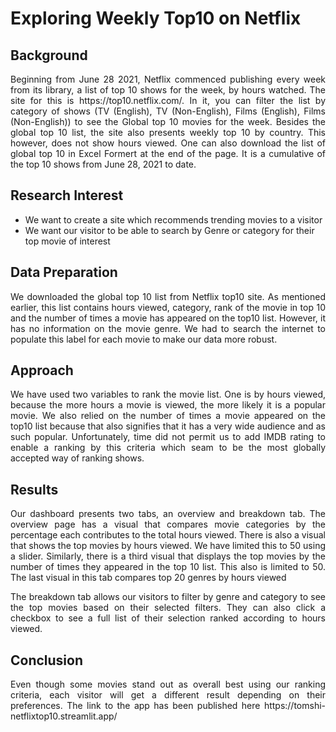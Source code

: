 # Exploring Weekly Top10 on Netflix
## Background
<div style="text-align: justify">
Beginning from June 28 2021, Netflix commenced publishing every week from its library, a list of top 10 shows for the week, by hours watched. The site for this is https://top10.netflix.com/. In it, you can filter the list by category of shows (TV (English), TV (Non-English), Films (English), Films (Non-English)) to see the Global top 10 movies for the week. Besides the global top 10 list, the site also presents weekly top 10 by country. This however, does not show hours viewed. One can also download the list of global top 10 in Excel Formert at the end of the page. It is a cumulative of the top 10 shows from June 28, 2021 to date.</div>

## Research Interest
* We want to create a site which recommends trending movies to a visitor
* We want our visitor to be able to search by Genre or category for their top movie of interest

## Data Preparation
<div style="text-align: justify">We downloaded the global top 10 list from Netflix top10 site. As mentioned earlier, this list contains hours viewed, category, rank of the movie in top 10 and the number of times a movie has appeared on the top10 list. However, it has no information on the movie genre. We had to search the internet to populate this label for each movie to make our data more robust.</div>

## Approach
<div style="text-align: justify">We have used two variables to rank the movie list. One is by hours viewed, because the more hours a movie is viewed, the more likely it is a popular movie. We also relied on the number of times a movie appeared on the top10 list because that also signifies that it has a very wide audience and as such popular. Unfortunately, time did not permit us to add IMDB rating to enable a ranking by this criteria which seam to be the most globally accepted way of ranking shows.</div>

## Results
<div style="text-align: justify">Our dashboard presents two tabs, an overview and breakdown tab. The overview page has a visual that compares movie categories by the percentage each contributes to the total hours viewed. There is also a visual that shows the top movies by hours viewed. We have limited this to 50 using a slider. Similarly, there is a third visual that displays the top movies by the number of times they appeared in the top 10 list. This also is limited to 50. The last visual in this tab compares top 20 genres by hours viewed

The breakdown tab allows our visitors to filter by genre and category to see the top movies based on their selected filters. They can also click a checkbox to see a full list of their selection ranked according to hours viewed.</div>

## Conclusion
<div style="text-align: justify">Even though some movies stand out as overall best using our ranking criteria, each visitor will get a different result depending on their preferences. The link to the app has been published here https://tomshi-netflixtop10.streamlit.app/ </div>
